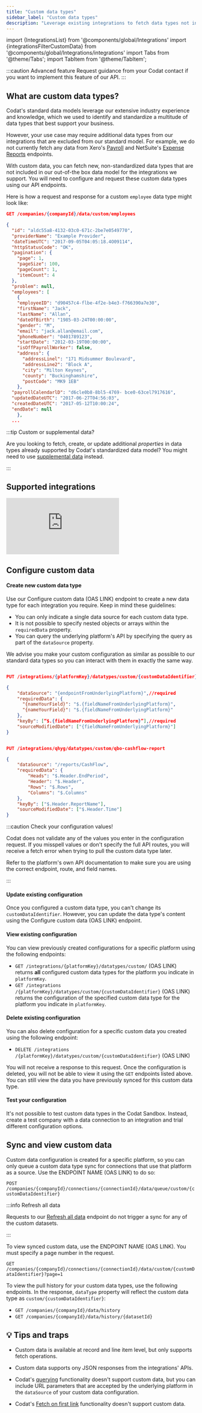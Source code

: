 ```yaml
---
title: "Custom data types"
sidebar_label: "Custom data types"
description: "Leverage existing integrations to fetch data types not included in Codat's out-of-the box data model"
---
```


import {IntegrationsList} from '@components/global/Integrations'
import {integrationsFilterCustomData} from '@components/global/Integrations/integrations'
import Tabs from '@theme/Tabs';
import TabItem from '@theme/TabItem';

:::caution Advanced feature
Request guidance from your Codat contact if you want to implement this feature of our API.
:::

## What are custom data types?

Codat's standard data models leverage our extensive industry experience and knowledge, which we used to identify and standardize a multitude of data types that best support your business. 

However, your use case may require additional data types from our integrations that are excluded from our standard model. For example, we do not currently fetch any data from Xero's [Payroll](https://developer.xero.com/documentation/api/payrolluk/overview) and NetSuite's [Expense Reports](https://docs.oracle.com/en/cloud/saas/netsuite/ns-online-help/section_N908140.html#Expense-Reports) endpoints.

With custom data, you can fetch new, non-standardized data types that are not included in our out-of-the box data model for the integrations we support. You will need to configure and request these custom data types using our API endpoints. 

Here is how a request and response for a custom `employee` data type might look like:

```json
GET /companies/{companyId}/data/custom/employees

{
  "id": "aldc55a8-4132-03c0-671c-2be7e0549770", 
  "providerName": "Example Provider",
  "dateTimeUTC": "2017-09-05T04:05:18.4O09114", 
  "httpStatusCode": "OK",
  "pagination": {
    "page": 1,
    "pageSize": 100,
    "pageCount": 1,
    "itemCount": 4
  },
  "problem": null,
  "employees": [
    {
    "employeeID": "d90457c4-flbe-4f2e-b4e3-f766390a7e30",
    "firstName": "Jack",
    "lastName": "Allan",
    "dateOfBirth": "1985-03-24T00:00:00", 
    "gender": "M",
    "email": "jack.allan@email.com", 
    "phoneNumber": "0401789123",
    "startDate": "2012-03-19T00:00:00",
    "isOffPayrollWorker": false,
    "address": {
      "addressLinel": "171 Midsummer Boulevard",
      "addressLine2": "Block A",
      "city": "Milton Keynes",
      "county": "Buckinghamshire",
      "postCode": "MK9 1EB"
    },
  "payrollCalendarlD": "d6cle0b8-8bl5-4769- bce0-63cel7917616",
  "updatedDateUTC": "2017-06-27T04:56:03", 
  "createdDateUTC": "2017-05-12T10:00:24", 
  "endDate": null
    },
  ...
```

:::tip Custom or supplemental data?

Are you looking to fetch, create, or update additional _properties_ in data types already supported by Codat's standardized data model? You might need to use [supplemental data](/using-the-api/supplemental-data/overview) instead.

:::

## Supported integrations

<iframe 
  src="https://docs.google.com/spreadsheets/d/e/2PACX-1vSZhBnE0b69-_VZ107d-i-I4pjgGFgMBGL0rVq7yxdUJZoKSsvcHY4wX-p9YZyA0zX-gU6-2e1eBkhI/pubhtml?gid=0&amp;single=true&amp;widget=true&amp;headers=false"
  frameborder="0"
  style={{ top: 0, left: 0, width: "100%", height: "250px" }}
></iframe>

## Configure custom data

#### Create new custom data type

Use our Configure custom data (OAS LINK) endpoint to create a new data type for each integration you require. Keep in mind these guidelines:

- You can only indicate a single data source for each custom data type. 
- It is not possible to specify nested objects or arrays within the `requiredData` property.
- You can query the underlying platform's API by specifying the query as part of the `dataSource` property.

We advise you make your custom configuration as similar as possible to our standard data types so you can interact with them in exactly the same way. 

<Tabs>
  <TabItem value="request" label="Request">  

```json

PUT /integrations​/{platformKey}/datatypes/custom/{customDataIdentifier}

{
    "dataSource": "{endpointFromUnderlyingPlatform}",//required
    "requiredData": {
      "{nameYourField}": "$.{fieldNameFromUnderlyingPlatform}",
      "{nameYourField}": "$.{fieldNameFromUnderlyingPlatform}"
    },
    "keyBy": [“$.{fieldNameFromUnderlyingPlatform}”],//required
    "sourceModifiedDate": ["{fieldNameFromUnderlyingPlatform}"]  
}

```  
  </TabItem>
  <TabItem value="example" label="Example">  

```json title="Example request using QuickBooks Online's CashFlow endpoint"

PUT /integrations/qhyg/datatypes/custom/qbo-cashflow-report

{
    "dataSource": "/reports/CashFlow",
    "requiredData": {
        "Heads": "$.Header.EndPeriod",
        "Header": "$.Header",
        "Rows": "$.Rows",
        "Columns": "$.Columns"
    },
    "keyBy": ["$.Header.ReportName"],
    "sourceModifiedDate": ["$.Header.Time"]
}
```
  </TabItem>
</Tabs>

:::caution Check your configuration values!

Codat does not validate any of the values you enter in the configuration request. If you misspell values or don't specify the full API routes, you will receive a fetch error when trying to pull the custom data type later. 

Refer to the platform's own API documentation to make sure you are using the correct endpoint, route, and field names.

:::

#### Update existing configuration

Once you configured a custom data type, you can't change its `customDataIdentifier`. However, you can update the data type's content using the Configure custom data (OAS LINK) endpoint. 

#### View existing configuration

You can view previously created configurations for a specific platform using the following endpoints: 

* `GET /integrations​/{platformKey}/datatypes/custom/` (OAS LINK) returns **all** configured custom data types for the platform you indicate in `platformKey`. 
* `GET /integrations​/{platformKey}/datatypes/custom/{customDataIdentifier}` (OAS LINK) returns the configuration of the specified custom data type for the platform you indicate in `platformKey`.

#### Delete existing configuration

You can also delete configuration for a specific custom data you created using the following endpoint:

* `DELETE /integrations​/{platformKey}/datatypes/custom/{customDataIdentifier}` (OAS LINK)

You will not receive a response to this request. Once the configuration is deleted, you will not be able to view it using the `GET` endpoints listed above. You can still view the data you have previously synced for this custom data type.

#### Test your configuration

It's not possible to test custom data types in the Codat Sandbox. Instead, create a test company with a data connection to an integration and trial different configuration options.

## Sync and view custom data

Custom data configuration is created for a specific platform, so you can only queue a custom data type sync for connections that use that platform as a source. Use the ENDPOINT NAME (OAS LINK) to do so:

`POST /companies/{companyId}/connections/{connectionId}/data/queue/custom/{customDataIdentifier}`


:::info Refresh all data

Requests to our [Refresh all data](/platform-api#/operations/refresh-company-data) endpoint do not trigger a sync for any of the custom datasets. 

:::

To view synced custom data, use the ENDPOINT NAME (OAS LINK). You must specify a page number in the request.

`GET /companies/{companyId}/connections/{connectionId}/data/custom/{customDataIdentifier}?page=1`

To view the pull history for your custom data types, use the following endpoints. In the response, `dataType` property will reflect the custom data type as `custom/{customDataIdentifier}`:

- `GET /companies/{companyId}/data/history`
- `GET /companies/{companyId}/data/history/{datasetId}`


## 💡 Tips and traps

- Custom data is available at record and line item level, but only supports fetch operations. 

- Custom data supports ony JSON responses from the integrations' APIs.

- Codat's [querying](/using-the-api/querying) functionality doesn't support custom data, but you can include URL parameters that are accepted by the underlying platform in the `dataSource` of your custom data configuration.

- Codat's [Fetch on first link](/core-concepts/data-type-settings#use-fetch-on-first-link) functionality doesn't support custom data.